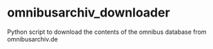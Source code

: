 # omnibusarchiv_downloader
Python script to download the contents of the omnibus database from omnibusarchiv.de
